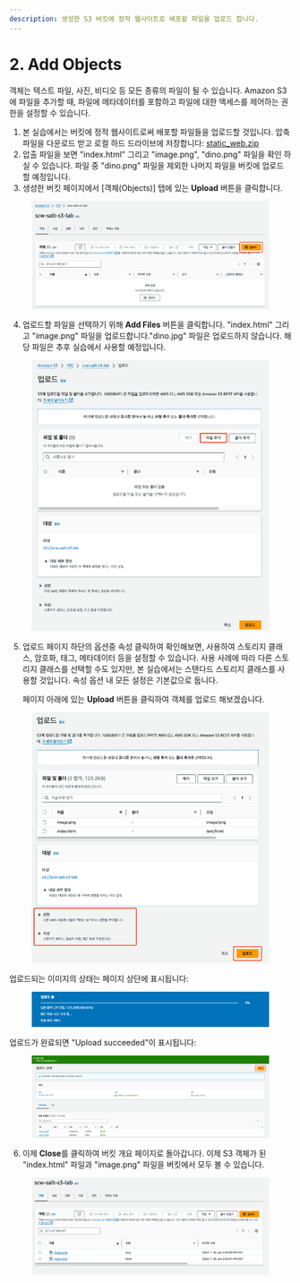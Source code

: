 ```yaml
---
description: 생성한 S3 버킷에 정적 웹사이트로 배포할 파일을 업로드 합니다.
---
```


# 2. Add Objects

객체는 텍스트 파일, 사진, 비디오 등 모든 종류의 파일이 될 수 있습니다. Amazon S3에 파일을 추가할 때, 파일에 메타데이터를 포함하고 파일에 대한 액세스를 제어하는 권한을 설정할 수 있습니다.

1. 본 실습에서는 버킷에 정적 웹사이트로써 배포할 파일들을 업로드할 것입니다. 압축 파일을 다운로드 받고 로컬 하드 드라이브에 저장합니다: [static\_web.zip](https://codnstj.s3.ap-northeast-2.amazonaws.com/static\_web.zip)&#x20;
2. 압출 파일을 보면 "index.html" 그리고 "image.png", "dino.png" 파일을 확인 하실 수 있습니다. 파일 중 "dino.png" 파일을 제외한 나머지 파일을 버킷에 업로드 할 예정입니다.
3. 생성한 버킷 페이지에서 \[객체(Objects)] 탭에 있는 **Upload** 버튼을 클릭합니다.

<figure><img src="../.gitbook/assets/image (6) (1) (1).png" alt=""><figcaption></figcaption></figure>

4. 업로드할 파일을 선택하기 위해 **Add Files** 버튼을 클릭합니다. "index.html" 그리고 "image.png" 파일을 업로드합니다."dino.jpg" 파일은 업로드하지 않습니다. 해당 파일은 추후 실습에서 사용할 예정입니다.

<figure><img src="../.gitbook/assets/image (7) (1).png" alt=""><figcaption></figcaption></figure>

5.  업로드 페이지 하단의 옵션중 속성 클릭하여 확인해보면, 사용하여 스토리지 클래스, 암호화, 태그, 메타데이터 등을 설정할 수 있습니다. 사용 사례에 따라 다른 스토리지 클래스를 선택할 수도 있지만, 본 실습에서는 스탠다드 스토리지 클래스를 사용할 것입니다. 속성 옵션 내 모든 설정은 기본값으로 둡니다.

    페이지 아래에 있는 **Upload** 버튼을 클릭하여 객체를 업로드 해보겠습니다.

<figure><img src="../.gitbook/assets/image (2) (1) (1).png" alt=""><figcaption></figcaption></figure>

업로드되는 이미지의 상태는 페이지 상단에 표시됩니다:

<figure><img src="../.gitbook/assets/image (3) (1) (1).png" alt=""><figcaption></figcaption></figure>

업로드가 완료되면 "Upload succeeded"이 표시됩니다:

<figure><img src="../.gitbook/assets/image (4) (1) (1).png" alt=""><figcaption></figcaption></figure>

6. 이제 **Close**를 클릭하여 버킷 개요 페이지로 돌아갑니다. 이제 S3 객체가 된 "index.html" 파일과 "image.png" 파일을 버킷에서 모두 볼 수 있습니다.

<figure><img src="../.gitbook/assets/image (5) (1) (1).png" alt=""><figcaption></figcaption></figure>

[\
](https://catalog.workshops.aws/general-immersionday/ko-KR/basic-modules/60-s3/s3/2-s3#s3-.)

